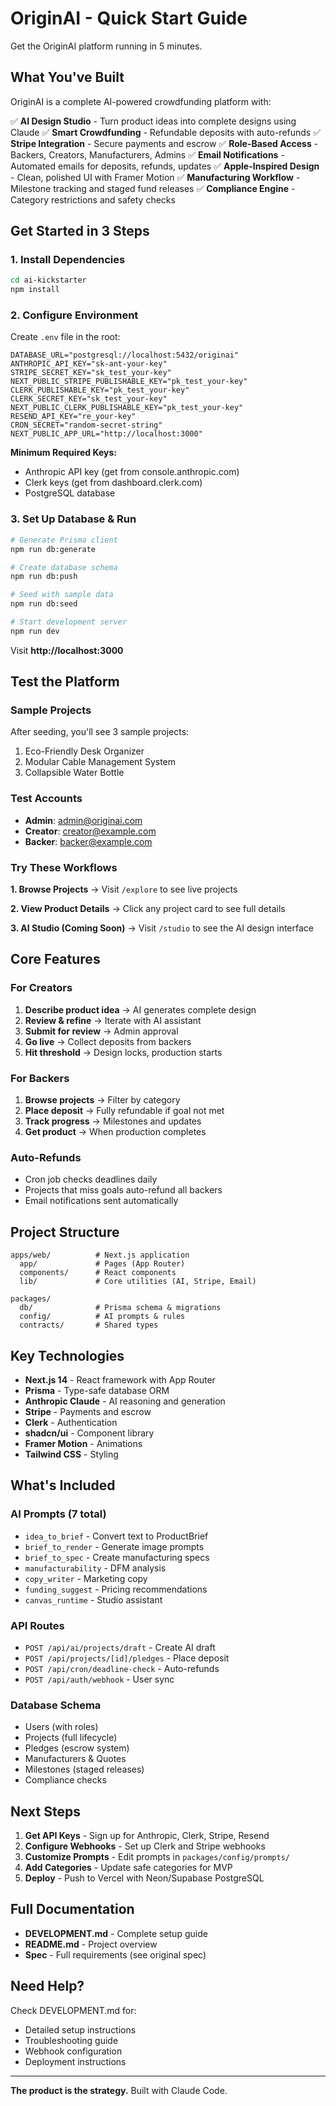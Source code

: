 # OriginAI - Quick Start Guide

Get the OriginAI platform running in 5 minutes.

## What You've Built

OriginAI is a complete AI-powered crowdfunding platform with:

✅ **AI Design Studio** - Turn product ideas into complete designs using Claude
✅ **Smart Crowdfunding** - Refundable deposits with auto-refunds
✅ **Stripe Integration** - Secure payments and escrow
✅ **Role-Based Access** - Backers, Creators, Manufacturers, Admins
✅ **Email Notifications** - Automated emails for deposits, refunds, updates
✅ **Apple-Inspired Design** - Clean, polished UI with Framer Motion
✅ **Manufacturing Workflow** - Milestone tracking and staged fund releases
✅ **Compliance Engine** - Category restrictions and safety checks

## Get Started in 3 Steps

### 1. Install Dependencies

```bash
cd ai-kickstarter
npm install
```

### 2. Configure Environment

Create `.env` file in the root:

```env
DATABASE_URL="postgresql://localhost:5432/originai"
ANTHROPIC_API_KEY="sk-ant-your-key"
STRIPE_SECRET_KEY="sk_test_your-key"
NEXT_PUBLIC_STRIPE_PUBLISHABLE_KEY="pk_test_your-key"
CLERK_PUBLISHABLE_KEY="pk_test_your-key"
CLERK_SECRET_KEY="sk_test_your-key"
NEXT_PUBLIC_CLERK_PUBLISHABLE_KEY="pk_test_your-key"
RESEND_API_KEY="re_your-key"
CRON_SECRET="random-secret-string"
NEXT_PUBLIC_APP_URL="http://localhost:3000"
```

**Minimum Required Keys:**
- Anthropic API key (get from console.anthropic.com)
- Clerk keys (get from dashboard.clerk.com)
- PostgreSQL database

### 3. Set Up Database & Run

```bash
# Generate Prisma client
npm run db:generate

# Create database schema
npm run db:push

# Seed with sample data
npm run db:seed

# Start development server
npm run dev
```

Visit **http://localhost:3000**

## Test the Platform

### Sample Projects

After seeding, you'll see 3 sample projects:
1. Eco-Friendly Desk Organizer
2. Modular Cable Management System
3. Collapsible Water Bottle

### Test Accounts

- **Admin**: admin@originai.com
- **Creator**: creator@example.com
- **Backer**: backer@example.com

### Try These Workflows

**1. Browse Projects**
→ Visit `/explore` to see live projects

**2. View Product Details**
→ Click any project card to see full details

**3. AI Studio (Coming Soon)**
→ Visit `/studio` to see the AI design interface

## Core Features

### For Creators

1. **Describe product idea** → AI generates complete design
2. **Review & refine** → Iterate with AI assistant
3. **Submit for review** → Admin approval
4. **Go live** → Collect deposits from backers
5. **Hit threshold** → Design locks, production starts

### For Backers

1. **Browse projects** → Filter by category
2. **Place deposit** → Fully refundable if goal not met
3. **Track progress** → Milestones and updates
4. **Get product** → When production completes

### Auto-Refunds

- Cron job checks deadlines daily
- Projects that miss goals auto-refund all backers
- Email notifications sent automatically

## Project Structure

```
apps/web/          # Next.js application
  app/             # Pages (App Router)
  components/      # React components
  lib/             # Core utilities (AI, Stripe, Email)

packages/
  db/              # Prisma schema & migrations
  config/          # AI prompts & rules
  contracts/       # Shared types
```

## Key Technologies

- **Next.js 14** - React framework with App Router
- **Prisma** - Type-safe database ORM
- **Anthropic Claude** - AI reasoning and generation
- **Stripe** - Payments and escrow
- **Clerk** - Authentication
- **shadcn/ui** - Component library
- **Framer Motion** - Animations
- **Tailwind CSS** - Styling

## What's Included

### AI Prompts (7 total)
- `idea_to_brief` - Convert text to ProductBrief
- `brief_to_render` - Generate image prompts
- `brief_to_spec` - Create manufacturing specs
- `manufacturability` - DFM analysis
- `copy_writer` - Marketing copy
- `funding_suggest` - Pricing recommendations
- `canvas_runtime` - Studio assistant

### API Routes
- `POST /api/ai/projects/draft` - Create AI draft
- `POST /api/projects/[id]/pledges` - Place deposit
- `POST /api/cron/deadline-check` - Auto-refunds
- `POST /api/auth/webhook` - User sync

### Database Schema
- Users (with roles)
- Projects (full lifecycle)
- Pledges (escrow system)
- Manufacturers & Quotes
- Milestones (staged releases)
- Compliance checks

## Next Steps

1. **Get API Keys** - Sign up for Anthropic, Clerk, Stripe, Resend
2. **Configure Webhooks** - Set up Clerk and Stripe webhooks
3. **Customize Prompts** - Edit prompts in `packages/config/prompts/`
4. **Add Categories** - Update safe categories for MVP
5. **Deploy** - Push to Vercel with Neon/Supabase PostgreSQL

## Full Documentation

- **DEVELOPMENT.md** - Complete setup guide
- **README.md** - Project overview
- **Spec** - Full requirements (see original spec)

## Need Help?

Check DEVELOPMENT.md for:
- Detailed setup instructions
- Troubleshooting guide
- Webhook configuration
- Deployment instructions

---

**The product is the strategy.**
Built with Claude Code.
